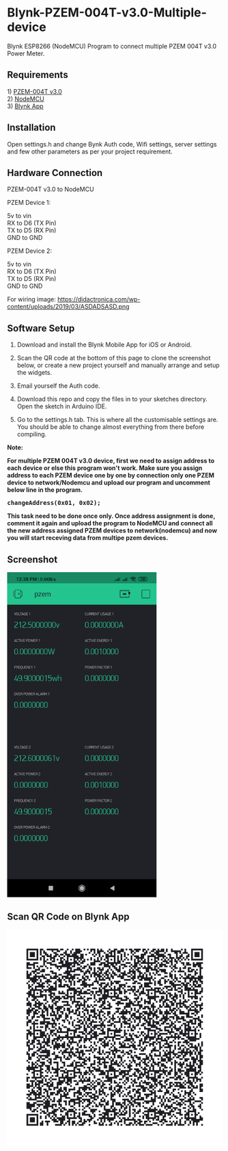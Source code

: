 # Blynk-PZEM-004T-v3.0-Multiple-device
Blynk ESP8266 (NodeMCU) Program to connect multiple PZEM 004T v3.0 Power Meter. 
<h2> Requirements </h2>
1) <a href="http://s.click.aliexpress.com/e/ElytDjIu" rel="nofollow">PZEM-004T v3.0 </a><br>
2) <a href="http://s.click.aliexpress.com/e/nlefJ4PI" rel="nofollow">NodeMCU </a><br>
3) <a href="https://play.google.com/store/apps/details?id=cc.blynk" rel="nofollow">Blynk App </a><br>
<h2> Installation </h2>
Open settings.h and change Bynk Auth code, Wifi settings, server settings and few other parameters as per your project requirement.


<h2> Hardware Connection </h2>

PZEM-004T v3.0 to NodeMCU

PZEM Device 1:

   5v to vin<br>
   RX to D6 (TX Pin)<br>
   TX to D5 (RX Pin)<br>
   GND to GND<br>

PZEM Device 2:

   5v to vin<br>
   RX to D6 (TX Pin)<br>
   TX to D5 (RX Pin)<br>
   GND to GND<br>

   For wiring image: https://didactronica.com/wp-content/uploads/2019/03/ASDADSASD.png

<h2> Software Setup </h2>

1) Download and install the Blynk Mobile App for iOS or Android.

2) Scan the QR code at the bottom of this page to clone the screenshot below, or create a new project yourself and manually arrange and setup the widgets.

3) Email yourself the Auth code.

4) Download this repo and copy the files in to your sketches directory. Open the sketch in Arduino IDE.

5) Go to the settings.h tab. This is where all the customisable settings are. You should be able to change almost everything from there before compiling.

<b>Note:<b>

For multiple PZEM 004T v3.0 device, first we need to assign address to each device or else this program won't work. Make sure you assign address to each PZEM device one by one by connection only one PZEM device to network/Nodemcu and upload our program and uncomment below line in the program.

<pre>changeAddress(0x01, 0x02);</pre>

This task need to be done once only. Once address assignment is done, comment it again and upload the program to NodeMCU and connect all the new address assigned PZEM devices to network(nodemcu) and now you will start receving data from multipe pzem devices. 

<h2> Screenshot </h2>

<img src="/images/project-screenshot-1.png" alt="project screenshot 1" title="project screenshot 1" width="350" height="">
<h2> Scan QR Code on Blynk App </h2>

<img src="/images/blynk-scan-qr-code.png" alt="Blynk Project QR code" title="Blynk Project QR code">
